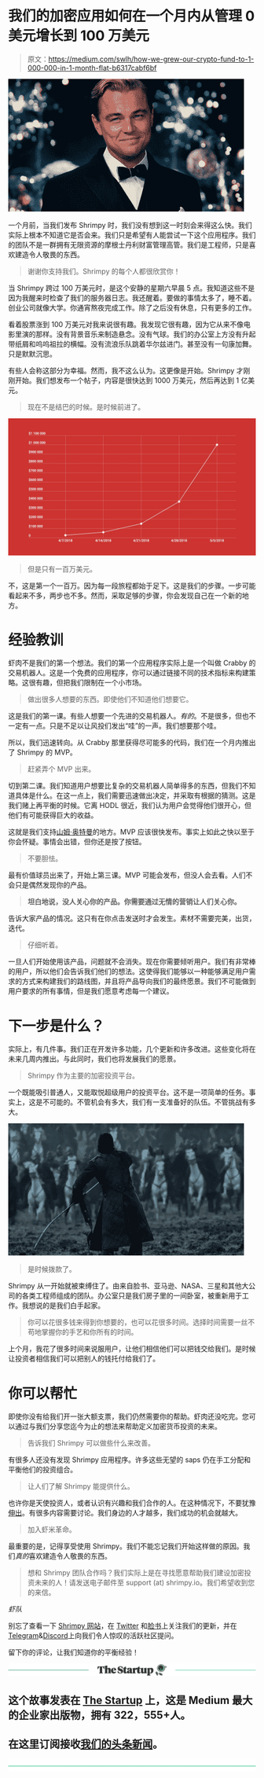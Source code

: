 # 我们的加密应用如何在一个月内从管理 0 美元增长到 100 万美元

> 原文：<https://medium.com/swlh/how-we-grew-our-crypto-fund-to-1-000-000-in-1-month-flat-b6317cabf6bf>

![](img/a103c729f69218d839772c6627be929e.png)

一个月前，当我们发布 Shrimpy 时，我们没有想到这一时刻会来得这么快。我们实际上根本不知道它是否会来。我们只是希望有人能尝试一下这个应用程序。我们的团队不是一群拥有无限资源的摩根士丹利财富管理高管。我们是工程师，只是喜欢建造令人敬畏的东西。

> 谢谢你支持我们。Shrimpy 的每个人都很欣赏你！

当 Shrimpy 跨过 100 万美元时，是这个安静的星期六早晨 5 点。我知道这些不是因为我醒来时检查了我们的服务器日志。我还醒着。要做的事情太多了，睡不着。创业公司就像大学。你通宵熬夜完成工作。除了之后没有休息，只有更多的工作。

看着股票涨到 100 万美元对我来说很有趣。我发现它很有趣，因为它从来不像电影里演的那样。没有背景音乐来制造悬念。没有气球。我们的办公室上方没有升起带纸屑和呜呜祖拉的横幅。没有流浪乐队跳着华尔兹进门。甚至没有一句康加舞。只是默默沉思。

有些人会称这部分为幸福。然而，我不这么认为。这更像是开始。Shrimpy 才刚刚开始。我们想发布一个帖子，内容是很快达到 1000 万美元，然后再达到 1 亿美元。

> 现在不是结巴的时候。是时候前进了。

![](img/0e273f0e3a6bb90056fb5ae44ca6da77.png)

> 但是只有一百万美元。

不，这是第一个一百万。因为每一段旅程都始于足下。这是我们的步骤。一步可能看起来不多，两步也不多。然而，采取足够的步骤，你会发现自己在一个新的地方。

# 经验教训

虾肉不是我们的第一个想法。我们的第一个应用程序实际上是一个叫做 Crabby 的交易机器人。这是一个免费的应用程序，你可以通过链接不同的技术指标来构建策略。这很有趣，但把我们限制在一个小市场。

> 做出很多人想要的东西。即使他们不知道他们想要它。

这是我们的第一课。有些人想要一个先进的交易机器人。*有的*。不是很多，但也不一定有一点。只是不足以让风投们发出“哇”的一声。我们想要那个哇。

所以，我们迅速转向。从 Crabby 那里获得尽可能多的代码，我们在一个月内推出了 Shrimpy 的 MVP。

> 赶紧弄个 MVP 出来。

切到第二课。我们知道用户想要比复杂的交易机器人简单得多的东西，但我们不知道具体是什么。在这一点上，我们需要迅速做出决定，并采取有根据的猜测。这是我们赌上再平衡的时候。它离 HODL 很近，我们认为用户会觉得他们很开心，但他们有可能获得巨大的收益。

这就是我们支持[山姆·奥特曼](https://medium.com/u/22acd7905c72?source=post_page-----b6317cabf6bf--------------------------------)的地方。MVP 应该很快发布。事实上如此之快以至于你会怀疑。事情会出错，但你还是按了按钮。

> 不要胆怯。

最有价值球员出来了，开始上第三课。MVP 可能会发布，但没人会去看。人们不会只是偶然发现你的产品。

> **坦白地说，没人关心你的产品。你需要通过无情的营销让人们关心你。**

告诉大家产品的情况。这只有在你点击发送时才会发生。素材不需要完美，出货，迭代。

> 仔细听着。

一旦人们开始使用该产品，问题就不会消失。现在你需要倾听用户。我们有非常棒的用户，所以他们会告诉我们他们的想法。这使得我们能够以一种能够满足用户需求的方式来构建我们的路线图，并且将产品导向我们的最终愿景。我们不可能做到用户要求的所有事情，但是我们愿意考虑每一个建议。

# 下一步是什么？

实际上，有几件事。我们正在开发许多功能，几个更新和许多改进。这些变化将在未来几周内推出。与此同时，我们也将发展我们的愿景。

> Shrimpy 作为主要的加密投资平台。

一个既能吸引普通人，又能取悦超级用户的投资平台。这不是一项简单的任务。事实上，这是不可能的。不管机会有多大，我们有一支准备好的队伍。不管挑战有多大。

![](img/881d0dcdb608348f723caaa01072bd48.png)

> 是时候拨款了。

Shrimpy 从一开始就被束缚住了。由来自脸书、亚马逊、NASA、三星和其他大公司的各类工程师组成的团队。办公室只是我们房子里的一间卧室，被重新用于工作。我想说的是我们白手起家。

> 你可以花很多钱来得到你想要的，也可以花很多时间。选择时间需要一丝不苟地掌握你的手艺和你所有的时间。

上个月，我花了很多时间来说服用户，让他们相信他们可以把钱交给我们。是时候让投资者相信我们可以把别人的钱托付给我们了。

# 你可以帮忙

即使你没有给我们开一张大额支票，我们仍然需要你的帮助。虾肉还没吃完。您可以通过与我们分享您迄今为止的想法来帮助定义加密货币投资的未来。

> 告诉我们 Shrimpy 可以做些什么来改善。

有很多人还没有发现 Shrimpy 应用程序。许多这些无望的 saps 仍在手工分配和平衡他们的投资组合。

> 让人们了解 Shrimpy 能提供什么。

也许你是天使投资人，或者认识有兴趣和我们合作的人。在这种情况下，不要犹豫[伸出](https://www.facebook.com/messages/t/ShrimpyApp)。有很多内容需要讨论。我们身边的人才越多，我们成功的机会就越大。

> 加入虾米革命。

最重要的是，记得享受使用 Shrimpy。我们不能忘记我们开始这样做的原因。我们*真的*喜欢建造令人敬畏的东西。

> 想和 Shrimpy 团队合作吗？我们实际上是在寻找愿意帮助我们建设加密投资未来的人！请发送电子邮件至 support (at) shrimpy.io。我们希望收到您的来信。

*虾队*

别忘了查看一下 [Shrimpy 网站](https://www.shrimpy.io/)，在 [Twitter](https://twitter.com/ShrimpyApp) 和[脸书](https://www.facebook.com/ShrimpyApp)上关注我们的更新，并在[Telegram](https://t.me/ShrimpyGroup)&[Discord](https://discord.gg/gXyy95y)上向我们令人惊叹的活跃社区提问。

留下你的评论，让我们知道你的平衡经验！

[![](img/308a8d84fb9b2fab43d66c117fcc4bb4.png)](https://medium.com/swlh)

## 这个故事发表在 [The Startup](https://medium.com/swlh) 上，这是 Medium 最大的企业家出版物，拥有 322，555+人。

## 在这里订阅接收[我们的头条新闻](http://growthsupply.com/the-startup-newsletter/)。

[![](img/b0164736ea17a63403e660de5dedf91a.png)](https://medium.com/swlh)